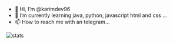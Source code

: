- 👋 Hi, I’m @karimdev96
- 🌱 I’m currently learning java, python, javascript html and css ...
- 📫 How to reach me with an telegram...

<!---
karimdev96/karimdev96 is a ✨ special ✨ repository because its `README.md` (this file) appears on your GitHub profile.
You can click the Preview link to take a look at your changes.
--->

![stats](https://github-readme-stats.vercel.app/api/top-langs/?username=karimdev96&show_icons=true&hide_title=true&hide_border=true&bg_color=0d0017&text_color=f0f6fc&layout=compact)
<!---
![Top Langs](https://github-readme-stats.vercel.app/api/top-langs/?username=karimdev96&langs_count=5)[![Readme Card](https://github-readme-stats.vercel.app/api/pin/?username=anuraghazra&repo=github-readme-stats)](https://github.com/anuraghazra/github-readme-stats)


![arch](https://camo.githubusercontent.com/510f548f5ea93c4ea8564da5f10d234ae30d734bf179a1ea43cd9fac5298dd39/68747470733a2f2f696d672e736869656c64732e696f2f62616467652f417263685f4c696e75782d3137393344313f7374796c653d666f722d7468652d6261646765266c6f676f3d617263682d6c696e7578266c6f676f436f6c6f723d7768697465)
--->
